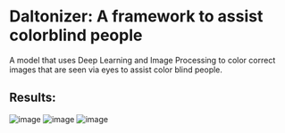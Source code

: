 # Daltonizer: A framework to assist colorblind people
A model that uses Deep Learning and Image Processing to color correct images that are seen via eyes to assist color blind people.

## Results:
![image](https://user-images.githubusercontent.com/65901214/196206813-374335c4-2680-4a90-b3a1-58ed041af092.png)
![image](https://user-images.githubusercontent.com/65901214/196207748-67db430f-4521-493d-bfe8-78e3771ef03d.png)
![image](https://user-images.githubusercontent.com/65901214/196208225-570923ac-2eda-4eb7-a94b-6c74a95e0a1c.png)


